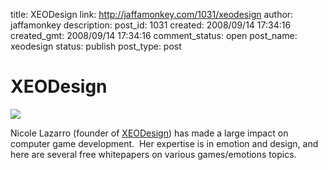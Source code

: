 title: XEODesign
link: http://jaffamonkey.com/1031/xeodesign
author: jaffamonkey
description: 
post_id: 1031
created: 2008/09/14 17:34:16
created_gmt: 2008/09/14 17:34:16
comment_status: open
post_name: xeodesign
status: publish
post_type: post

# XEODesign

![](http://www.xeodesign.com/images/4_fun_keys_chart.jpg)  


Nicole Lazarro (founder of [XEODesign](http://www.xeodesign.com)) has made a large impact on computer game development.  Her expertise is in emotion and design, and here are several free whitepapers on various games/emotions topics.
